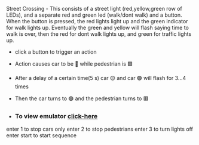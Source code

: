 Street Crossing - This consists of a street light (red,yellow,green row of LEDs), and a separate red and green led (walk/dont walk) and a button. When the button is pressed, the red lights light up and the green indicator for walk lights up. Eventually the green and yellow will flash saying time to walk is over, then the red for dont walk lights up, and green for traffic lights up.

- click a button to trigger an action
- Action causes car to be 🔴 while pedestrian is 🟩



- After a delay of a certain time(5 s) car 🟡 and car 🟢 will flash for 3...4 times



- Then the car turns to 🟢 and the pedestrian turns to 🟥


- ### To view emulator [click-here](./emulator.md)




enter 1 to stop cars only
enter 2 to stop pedestrians
enter 3 to turn lights off
enter start to start sequence
